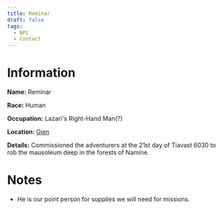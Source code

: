 ```yaml
---
title: Reminar
draft: false
tags:
  - NPC
  - Contact
---
```

# Information
**Name:** Reminar 

**Race:** Human 

**Occupation:** Lazari's Right-Hand Man(?) 

**Location:** [Gien](5.%20Locations/Agnor/Gien.md)

**Details:** Commissioned the adventurers at the 21st day of Tiavast 6030 to rob the mausoleum deep in the forests of Namine. 

# Notes
- He is our point person for supplies we will need for missions.